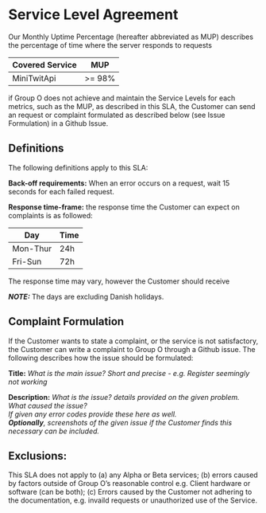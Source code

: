 ﻿# Service Level Agreement

Our Monthly Uptime Percentage (hereafter abbreviated as MUP) 
describes the percentage of time where the server responds
to requests

| Covered Service | MUP    |
|-----------------|--------|
| MiniTwitApi     | >= 98% |

if Group O does not achieve and maintain the Service Levels for each metrics, 
such as the MUP, as described in this SLA, the Customer can send an request or complaint formulated 
as described below (see Issue Formulation) in a Github Issue.

## Definitions

The following definitions apply to this SLA:

**Back-off requirements:** When an error occurs on a request, wait 15 seconds for each failed request.

**Response time-frame:** the response time the Customer can expect on complaints is as followed:

| Day      | Time |
|----------|------|
| Mon-Thur | 24h  |
| Fri-Sun  | 72h  |

The response time may vary, however the Customer should receive

***NOTE:*** The days are excluding Danish holidays.

## Complaint Formulation
If the Customer wants to state a complaint, or the service is not satisfactory, 
the Customer can write a complaint to Group O through a Github issue.
The following describes how the issue should be formulated:

**Title:** *What is the main issue? Short and precise - e.g. Register seemingly not working*

**Description:** *What is the issue? details provided on the given problem.
What caused the issue?*  
*If given any error codes provide these here as well.  
**Optionally**, screenshots of the given issue if the Customer finds this necessary can be included.*

## Exclusions:
This SLA does not apply to (a) any Alpha or Beta services; (b) errors caused by factors outside of Group O’s reasonable control e.g. Client hardware or software (can be both); (c) Errors caused by the Customer not adhering to the documentation, e.g. invaild requests or unauthorized use of the Service.
